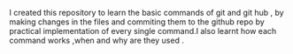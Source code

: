 I created this repository to learn the basic commands of git and git hub , by making changes in the files and commiting them to the github repo by practical implementation of every single command.I also learnt how each command works ,when and why are they used .
<br>

